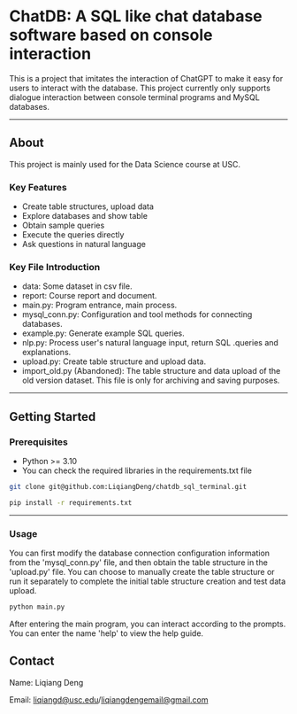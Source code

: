 # ChatDB: A SQL like chat database software based on console interaction

This is a project that imitates the interaction of ChatGPT to make it easy for users to interact with the database. This project currently only supports dialogue interaction between console terminal programs and MySQL databases. 

---

## About

This project is mainly used for the Data Science course at USC.

### Key Features
- Create table structures, upload data
- Explore databases and show table
- Obtain sample queries
- Execute the queries directly
- Ask questions in natural language

### Key File Introduction

- data: Some dataset in csv file.
- report: Course report and document.
- main.py: Program entrance, main process.
- mysql_conn.py: Configuration and tool methods for connecting databases.
- example.py: Generate example SQL queries.
- nlp.py: Process user's natural language input, return SQL .queries and explanations.
- upload.py: Create table structure and upload data.
- import_old.py (Abandoned): The table structure and data upload of the old version dataset. This file is only for archiving and saving purposes. 

---

## Getting Started

### Prerequisites

- Python >= 3.10
- You can check the required libraries in the requirements.txt file

```bash
git clone git@github.com:LiqiangDeng/chatdb_sql_terminal.git

pip install -r requirements.txt
```
---

### Usage

You can first modify the database connection configuration information from the 'mysql_conn.py' file, and then obtain the table structure in the 'upload.py' file. You can choose to manually create the table structure or run it separately to complete the initial table structure creation and test data upload.


```bash
python main.py
```

After entering the main program, you can interact according to the prompts. You can enter the name 'help' to view the help guide.

## Contact
Name: Liqiang Deng

Email: liqiangd@usc.edu/liqiangdengemail@gmail.com
